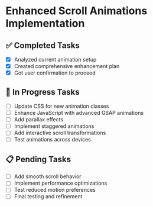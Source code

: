 # Enhanced Scroll Animations Implementation

## ✅ Completed Tasks
- [x] Analyzed current animation setup
- [x] Created comprehensive enhancement plan
- [x] Got user confirmation to proceed

## 🔄 In Progress Tasks
- [ ] Update CSS for new animation classes
- [ ] Enhance JavaScript with advanced GSAP animations
- [ ] Add parallax effects
- [ ] Implement staggered animations
- [ ] Add interactive scroll transformations
- [ ] Test animations across devices

## 📋 Pending Tasks
- [ ] Add smooth scroll behavior
- [ ] Implement performance optimizations
- [ ] Test reduced motion preferences
- [ ] Final testing and refinement
